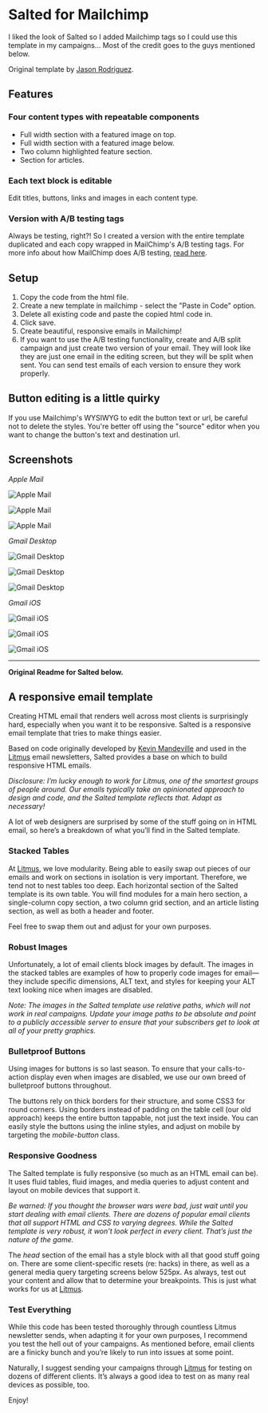 # Salted for Mailchimp

I liked the look of Salted so I added Mailchimp tags so I could use this template in my campaigns... Most of the credit goes to the guys mentioned below.

Original template by [Jason Rodriguez](https://github.com/rodriguezcommaj/salted).

## Features 

### Four content types with repeatable components

* Full width section with a featured image on top.
* Full width section with a featured image below.
* Two column highlighted feature section.
* Section for articles.

### Each text block is editable
Edit titles, buttons, links and images in each content type.

### Version with A/B testing tags
Always be testing, right?! So I created a version with the entire template duplicated and each copy wrapped in MailChimp's A/B testing tags. For more info about how MailChimp does A/B testing, [read here](http://kb.mailchimp.com/campaigns/ab-split/getting-started-with-a-b-split-campaigns).

## Setup 
1. Copy the code from the html file.
2. Create a new template in mailchimp - select the "Paste in Code" option. 
3. Delete all existing code and paste the copied html code in.
4. Click save.
5. Create beautiful, responsive emails in Mailchimp!
6. If you want to use the A/B testing functionality, create and A/B split campaign and just create two version of your email. They will look like they are just one email in the editing screen, but they will be split when sent. You can send test emails of each version to ensure they work properly.

## Button editing is a little quirky

If you use Mailchimp's WYSIWYG to edit the button text or url, be careful not to delete the styles. You're better off using the "source" editor when you want to change the button's text and destination url.

## Screenshots

*Apple Mail*

![Apple Mail](https://github.com/ciaranmahoney/salted/blob/master/screenshots/apple-mail1.PNG "apple mail")

![Apple Mail](https://github.com/ciaranmahoney/salted/blob/master/screenshots/apple-mail3.PNG "apple mail")

![Apple Mail](https://github.com/ciaranmahoney/salted/blob/master/screenshots/apple-mail4.PNG "apple mail")

*Gmail Desktop*

![Gmail Desktop](https://github.com/ciaranmahoney/salted/blob/master/screenshots/gmail-desktop1.png "Gmail desktop")

![Gmail Desktop](https://github.com/ciaranmahoney/salted/blob/master/screenshots/gmail-desktop2.png "Gmail desktop")

![Gmail Desktop](https://github.com/ciaranmahoney/salted/blob/master/screenshots/gmail-desktop3.png "Gmail desktop")

*Gmail iOS*

![Gmail iOS](https://github.com/ciaranmahoney/salted/blob/master/screenshots/gmail-ios1.PNG "Gmail iOS")

![Gmail iOS](https://github.com/ciaranmahoney/salted/blob/master/screenshots/gmail-ios2.PNG "Gmail iOS")

![Gmail iOS](https://github.com/ciaranmahoney/salted/blob/master/screenshots/gmail-ios3.PNG "Gmail iOS")

---
**Original Readme for Salted below.**

## A responsive email template

Creating HTML email that renders well across most clients is surprisingly hard, especially when you want it to be responsive. Salted is a responsive email template that tries to make things easier.

Based on code originally developed by [Kevin Mandeville](http://twitter.com/KEVINgotbounce) and used in the [Litmus](http://litmus.com) email newsletters, Salted provides a base on which to build responsive HTML emails.

*Disclosure: I’m lucky enough to work for Litmus, one of the smartest groups of people around. Our emails typically take an opinionated approach to design and code, and the Salted template reflects that. Adapt as necessary!*

A lot of web designers are surprised by some of the stuff going on in HTML email, so here’s a breakdown of what you’ll find in the Salted template.

### Stacked Tables

At [Litmus](http://litmus.com), we love modularity. Being able to easily swap out pieces of our emails and work on sections in isolation is very important. Therefore, we tend not to nest tables too deep. Each horizontal section of the Salted template is its own table. You will find modules for a main hero section,  a single-column copy section, a two column grid section, and an article listing section, as well as both a header and footer.

Feel free to swap them out and adjust for your own purposes.

### Robust Images

Unfortunately, a lot of email clients block images by default. The images in the stacked tables are examples of how to properly code images for email—they include specific dimensions, ALT text, and styles for keeping your ALT text looking nice when images are disabled.

*Note: The images in the Salted template use relative paths, which will not work in real campaigns. Update your image paths to be absolute and point to a publicly accessible server to ensure that your subscribers get to look at all of your pretty graphics.*

### Bulletproof Buttons

Using images for buttons is so last season. To ensure that your calls-to-action display even when images are disabled, we use our own breed of bulletproof buttons throughout.

The buttons rely on thick borders for their structure, and some CSS3 for round corners. Using borders instead of padding on the table cell (our old approach) keeps the entire button tappable, not just the text inside. You can easily style the buttons using the inline styles, and adjust on mobile by targeting the *mobile-button* class.

### Responsive Goodness

The Salted template is fully responsive (so much as an HTML email can be). It uses fluid tables, fluid images, and media queries to adjust content and layout on mobile devices that support it.

*Be warned: If you thought the browser wars were bad, just wait until you start dealing with email clients. There are dozens of popular email clients that all support HTML and CSS to varying degrees. While the Salted template is very robust, it won’t look perfect in every client. That’s just the nature of the game.*

The *head* section of the email has a style block with all that good stuff going on. There are some client-specific resets (re: hacks) in there, as well as a general media query targeting screens below 525px. As always, test out your content and allow that to determine your breakpoints. This is just what works for us at [Litmus](http://litmus.com).

### Test Everything

While this code has been tested thoroughly through countless Litmus newsletter sends, when adapting it for your own purposes, I recommend you test the hell out of your campaigns. As mentioned before, email clients are a finicky bunch and you’re likely to run into issues at some point.

Naturally, I suggest sending your campaigns through [Litmus](http://litmus.com) for testing on dozens of different clients. It’s always a good idea to test on as many real devices as possible, too.

Enjoy!
